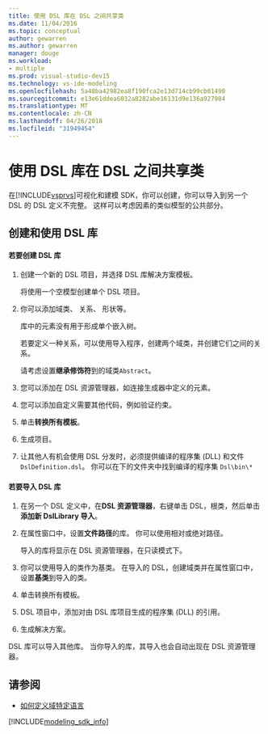 ```yaml
---
title: 使用 DSL 库在 DSL 之间共享类
ms.date: 11/04/2016
ms.topic: conceptual
author: gewarren
ms.author: gewarren
manager: douge
ms.workload:
- multiple
ms.prod: visual-studio-dev15
ms.technology: vs-ide-modeling
ms.openlocfilehash: 5a48ba42982ea8f190fca2e13d714cb99cb01490
ms.sourcegitcommit: e13e61ddea6032a8282abe16131d9e136a927984
ms.translationtype: MT
ms.contentlocale: zh-CN
ms.lasthandoff: 04/26/2018
ms.locfileid: "31949454"
---
```

# <a name="sharing-classes-between-dsls-by-using-a-dsl-library"></a>使用 DSL 库在 DSL 之间共享类
在[!INCLUDE[vsprvs](../code-quality/includes/vsprvs_md.md)]可视化和建模 SDK，你可以创建，你可以导入到另一个 DSL 的 DSL 定义不完整。 这样可以考虑因素的类似模型的公共部分。

## <a name="creating-and-using-dsl-libraries"></a>创建和使用 DSL 库

#### <a name="to-create-a-dsl-library"></a>若要创建 DSL 库

1.  创建一个新的 DSL 项目，并选择 DSL 库解决方案模板。

     将使用一个空模型创建单个 DSL 项目。

2.  你可以添加域类、 关系、 形状等。

     库中的元素没有用于形成单个嵌入树。

     若要定义一种关系，可以使用导入程序，创建两个域类，并创建它们之间的关系。

     请考虑设置**继承修饰符**到的域类`Abstract`。

3.  您可以添加在 DSL 资源管理器，如连接生成器中定义的元素。

4.  您可以添加自定义需要其他代码，例如验证约束。

5.  单击**转换所有模板**。

6.  生成项目。

7.  让其他人有机会使用 DSL 分发时，必须提供编译的程序集 (DLL) 和文件`DslDefinition.dsl`。 你可以在下的文件夹中找到编译的程序集 `Dsl\bin\*`

#### <a name="to-import-a-dsl-library"></a>若要导入 DSL 库

1.  在另一个 DSL 定义中，在**DSL 资源管理器**，右键单击 DSL，根类，然后单击**添加新 DslLibrary 导入**。

2.  在属性窗口中，设置**文件路径**的库。 你可以使用相对或绝对路径。

     导入的库将显示在 DSL 资源管理器，在只读模式下。

3.  你可以使用导入的类作为基类。 在导入的 DSL，创建域类并在属性窗口中，设置**基类**到导入的类。

4.  单击转换所有模板。

5.  DSL 项目中，添加对由 DSL 库项目生成的程序集 (DLL) 的引用。

6.  生成解决方案。

 DSL 库可以导入其他库。 当你导入的库，其导入也会自动出现在 DSL 资源管理器。

## <a name="see-also"></a>请参阅

- [如何定义域特定语言](../modeling/how-to-define-a-domain-specific-language.md)

[!INCLUDE[modeling_sdk_info](includes/modeling_sdk_info.md)]

